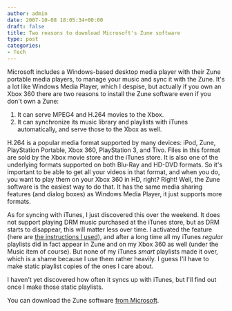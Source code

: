 ```yaml
---
author: admin
date: 2007-10-08 18:05:34+00:00
draft: false
title: Two reasons to download Microsoft's Zune software
type: post
categories:
- Tech
---
```


Microsoft includes a Windows-based desktop media player with their Zune portable media players, to manage your music and sync it with the Zune. It's a lot like Windows Media Player, which I despise, but actually if you own an Xbox 360 there are two reasons to install the Zune software even if you don't own a Zune:




  1. It can serve MPEG4 and H.264 movies to the Xbox.
  2. It can synchronize its music library and playlists with iTunes automatically, and serve those to the Xbox as well.


H.264 is a popular media format supported by many devices: iPod, Zune, PlayStation Portable, Xbox 360, PlayStation 3, and Tivo. Files in this format are sold by the Xbox movie store and the iTunes store. It is also one of the underlying formats supported on both Blu-Ray and HD-DVD formats. So it's important to be able to get all your videos in that format, and when you do, you want to play them on your Xbox 360 in HD, right? Right! Well, the Zune software is the easiest way to do that. It has the same media sharing features (and dialog boxes) as Windows Media Player, it just supports more formats.

As for syncing with iTunes, I just discovered this over the weekend. It does not support playing DRM music purchased at the iTunes store, but as DRM starts to disappear, this will matter less over time. I activated the feature (here are [ the instructions I used](http://www.internet-nexus.com/2007/09/sync-itunes-windows-media-player-and.htm)), and after a long time all my iTunes _regular_ playlists did in fact appear in Zune and on my Xbox 360 as well (under the Music item of course). But none of my iTunes _smart_ playlists made it over, which is a shame because I use them rather heavily. I guess I'll have to make static playlist copies of the ones I care about.

I haven't yet discovered how often it syncs up with iTunes, but I'll find out once I make those static playlists.

You can download the Zune software [from Microsoft](http://www.zune.net/en-us/meetzune/software.htm).
